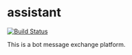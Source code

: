 # assistant

[![Build Status](https://travis-ci.org/kkpoon/assistant.svg?branch=master)](https://travis-ci.org/kkpoon/assistant)

This is a bot message exchange platform.
